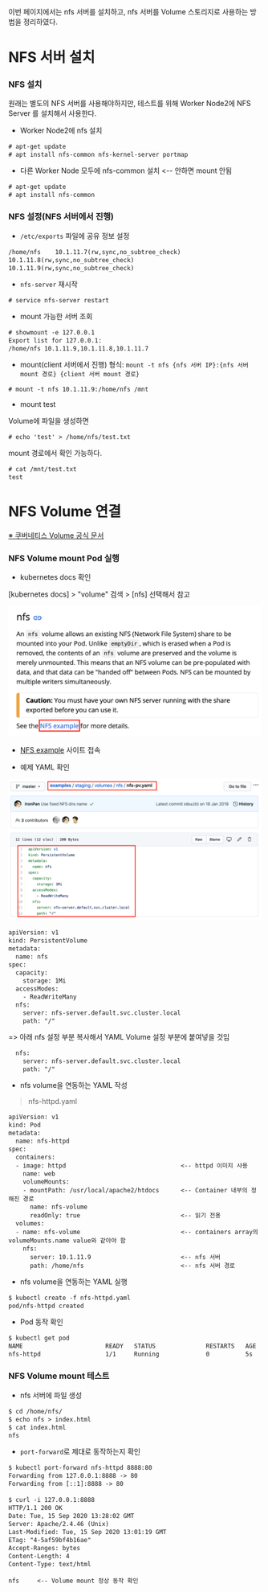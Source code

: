 
이번 페이지에서는 nfs 서버를 설치하고, nfs 서버를 Volume 스토리지로 사용하는 방법을 정리하였다.

# NFS 서버 설치

### NFS 설치

원래는 별도의 NFS 서버를 사용해야하지만, 테스트를 위해 Worker Node2에 NFS Server 를 설치해서 사용한다.

* Worker Node2에 nfs 설치
```
# apt-get update
# apt install nfs-common nfs-kernel-server portmap
```

* 다른 Worker Node 모두에 nfs-common 설치 <-- 안하면 mount 안됨
```
# apt-get update
# apt install nfs-common
```

### NFS 설정(NFS 서버에서 진행)

* `/etc/exports` 파일에 공유 정보 설정
```
/home/nfs    10.1.11.7(rw,sync,no_subtree_check) 10.1.11.8(rw,sync,no_subtree_check) 10.1.11.9(rw,sync,no_subtree_check)
```

* `nfs-server` 재시작
```
# service nfs-server restart
```

* mount 가능한 서버 조회
```
# showmount -e 127.0.0.1
Export list for 127.0.0.1:
/home/nfs 10.1.11.9,10.1.11.8,10.1.11.7
```

* mount(client 서버에서 진행)
형식: `mount -t nfs {nfs 서버 IP}:{nfs 서버 mount 경로} {client 서버 mount 경로}`
```
# mount -t nfs 10.1.11.9:/home/nfs /mnt
```

* mount test

Volume에 파일을 생성하면
```
# echo 'test' > /home/nfs/test.txt
```

mount 경로에서 확인 가능하다.
```
# cat /mnt/test.txt
test
```

# NFS Volume 연결

[※ 쿠버네티스 Volume 공식 문서](https://kubernetes.io/docs/concepts/storage/volumes/)

### NFS Volume mount Pod 실행

* kubernetes docs 확인

[kubernetes docs] > "volume" 검색 > [nfs] 선택해서 참고

![](/k8s-core-concepts/images/15-Volume2-nfs-1.png)

* [NFS example](https://github.com/kubernetes/examples/tree/master/staging/volumes/nfs) 사이트 접속


* 예제 YAML 확인

![](/k8s-core-concepts/images/15-Volume2-nfs-2.png)

```
apiVersion: v1
kind: PersistentVolume
metadata:
  name: nfs
spec:
  capacity:
    storage: 1Mi
  accessModes:
    - ReadWriteMany
  nfs:
    server: nfs-server.default.svc.cluster.local
    path: "/"
```

=> 아래 nfs 설정 부분 복사해서 YAML Volume 설정 부분에 붙여넣을 것임
```
  nfs:
    server: nfs-server.default.svc.cluster.local
    path: "/"
```

* nfs volume을 연동하는 YAML 작성

> nfs-httpd.yaml
```
apiVersion: v1
kind: Pod
metadata:
  name: nfs-httpd
spec:
  containers:
  - image: httpd                                <-- httpd 이미지 사용
    name: web
    volumeMounts:
    - mountPath: /usr/local/apache2/htdocs      <-- Container 내부의 정해진 경로
      name: nfs-volume
      readOnly: true                            <-- 읽기 전용
  volumes:
  - name: nfs-volume                            <-- containers array의 volumeMounts.name value와 같아야 함
    nfs:
      server: 10.1.11.9                         <-- nfs 서버
      path: /home/nfs                           <-- nfs 서버 경로
```

* nfs volume을 연동하는 YAML 실행
```
$ kubectl create -f nfs-httpd.yaml
pod/nfs-httpd created
```

* Pod 동작 확인
```
$ kubectl get pod 
NAME                       READY   STATUS              RESTARTS   AGE
nfs-httpd                  1/1     Running             0          5s
```

### NFS Volume mount 테스트

* nfs 서버에 파일 생성
```
$ cd /home/nfs/
$ echo nfs > index.html
$ cat index.html
nfs
```

* `port-forward`로 제대로 동작하는지 확인
```
$ kubectl port-forward nfs-httpd 8888:80
Forwarding from 127.0.0.1:8888 -> 80
Forwarding from [::1]:8888 -> 80

$ curl -i 127.0.0.1:8888
HTTP/1.1 200 OK
Date: Tue, 15 Sep 2020 13:28:02 GMT
Server: Apache/2.4.46 (Unix)
Last-Modified: Tue, 15 Sep 2020 13:01:19 GMT
ETag: "4-5af59bf4b16ae"
Accept-Ranges: bytes
Content-Length: 4
Content-Type: text/html

nfs     <-- Volume mount 정상 동작 확인
```

